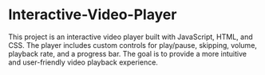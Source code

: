 # Interactive-Video-Player
This project is an interactive video player built with JavaScript, HTML, and CSS. The player includes custom controls for play/pause, skipping, volume, playback rate, and a progress bar. The goal is to provide a more intuitive and user-friendly video playback experience.
